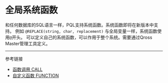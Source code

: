 # 全局系统函数
和任何数据库的SQL语言一样，PQL支持系统函数。系统函数即将在新版本中支持。
例如 `@REPLACE(string, char, replacement)`
与全局变量一样，系统函数使用`@`开头。
可以定义自己的系统函数，可以作用于整个系统。需要通过Qross Master管理工具定义。

---
参考链接
* [函数调用 CALL](/doc/pql/call)
* [自定义函数 FUNCTION](/doc/pql/function)